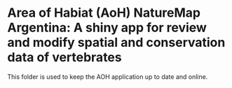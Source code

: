 # Area of Habiat (AoH) NatureMap Argentina: A shiny app for review and modify spatial and conservation data of vertebrates
This folder is used to keep the AOH application up to date and online. 

